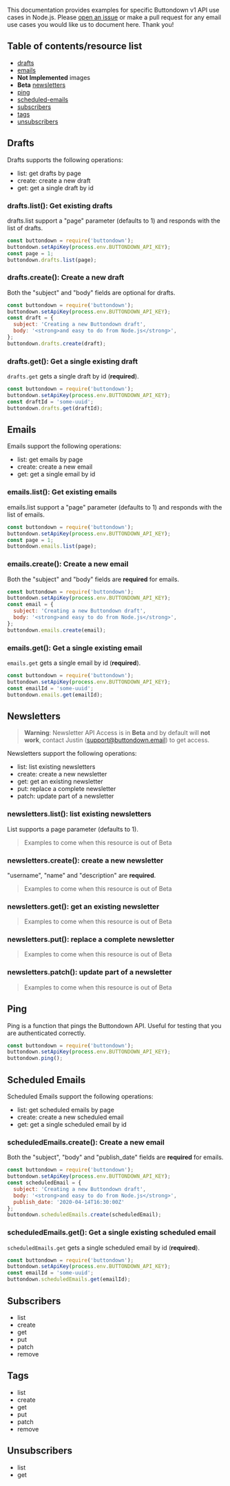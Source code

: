 This documentation provides examples for specific Buttondown v1 API use cases in Node.js. Please [open an issue](https://github.com/HugoDF/buttondown/issues) or make a pull request for any email use cases you would like us to document here. Thank you!


## Table of contents/resource list

- [drafts](#drafts)
- [emails](#emails)
- **Not Implemented** images
- **Beta** [newsletters](#newsletters)
- [ping](#ping)
- [scheduled-emails](#scheduled-emails)
- [subscribers](#subscribers)
- [tags](#tags)
- [unsubscribers](#unsubscribers)

## Drafts

Drafts supports the following operations:

- list: get drafts by page
- create: create a new draft
- get: get a single draft by id

### drafts.list(): Get existing drafts

drafts.list support a "page" parameter (defaults to 1) and responds with the list of drafts.

```js
const buttondown = require('buttondown');
buttondown.setApiKey(process.env.BUTTONDOWN_API_KEY);
const page = 1;
buttondown.drafts.list(page);
```

### drafts.create(): Create a new draft

Both the "subject" and "body" fields are optional for drafts.

```js
const buttondown = require('buttondown');
buttondown.setApiKey(process.env.BUTTONDOWN_API_KEY);
const draft = {
  subject: 'Creating a new Buttondown draft',
  body: '<strong>and easy to do from Node.js</strong>',
};
buttondown.drafts.create(draft);
```

### drafts.get(): Get a single existing draft

`drafts.get` gets a single draft by id (**required**).

```js
const buttondown = require('buttondown');
buttondown.setApiKey(process.env.BUTTONDOWN_API_KEY);
const draftId = 'some-uuid';
buttondown.drafts.get(draftId);
```

## Emails

Emails support the following operations:

- list: get emails by page
- create: create a new email
- get: get a single email by id

### emails.list(): Get existing emails

emails.list support a "page" parameter (defaults to 1) and responds with the list of emails.

```js
const buttondown = require('buttondown');
buttondown.setApiKey(process.env.BUTTONDOWN_API_KEY);
const page = 1;
buttondown.emails.list(page);
```

### emails.create(): Create a new email

Both the "subject" and "body" fields are **required** for emails.

```js
const buttondown = require('buttondown');
buttondown.setApiKey(process.env.BUTTONDOWN_API_KEY);
const email = {
  subject: 'Creating a new Buttondown draft',
  body: '<strong>and easy to do from Node.js</strong>',
};
buttondown.emails.create(email);
```

### emails.get(): Get a single existing email

`emails.get` gets a single email by id (**required**).

```js
const buttondown = require('buttondown');
buttondown.setApiKey(process.env.BUTTONDOWN_API_KEY);
const emailId = 'some-uuid';
buttondown.emails.get(emailId);
```

## Newsletters

> **Warning**: Newsletter API Access is in **Beta** and by default will **not work**, contact Justin (support@buttondown.email) to get access.

Newsletters support the following operations:

- list: list existing newsletters
- create: create a new newsletter
- get: get an existing newsletter
- put: replace a complete newsletter
- patch: update part of a newsletter

### newsletters.list(): list existing newsletters

List supports a page parameter (defaults to 1).

> Examples to come when this resource is out of Beta

### newsletters.create(): create a new newsletter

"username", "name" and "description" are **required**.

> Examples to come when this resource is out of Beta

### newsletters.get(): get an existing newsletter

> Examples to come when this resource is out of Beta

### newsletters.put(): replace a complete newsletter

> Examples to come when this resource is out of Beta

### newsletters.patch(): update part of a newsletter

> Examples to come when this resource is out of Beta

## Ping

Ping is a function that pings the Buttondown API. Useful for testing that you are authenticated correctly.

```js
const buttondown = require('buttondown');
buttondown.setApiKey(process.env.BUTTONDOWN_API_KEY);
buttondown.ping();
```

## Scheduled Emails

Scheduled Emails support the following operations:

- list: get scheduled emails by page
- create: create a new scheduled email
- get: get a single scheduled email by id

### scheduledEmails.create(): Create a new email

Both the "subject", "body" and "publish_date" fields are **required** for emails.

```js
const buttondown = require('buttondown');
buttondown.setApiKey(process.env.BUTTONDOWN_API_KEY);
const scheduledEmail = {
  subject: 'Creating a new Buttondown draft',
  body: '<strong>and easy to do from Node.js</strong>',
  publish_date: '2020-04-14T16:30:00Z'
};
buttondown.scheduledEmails.create(scheduledEmail);
```

### scheduledEmails.get(): Get a single existing scheduled email

`scheduledEmails.get` gets a single scheduled email by id (**required**).

```js
const buttondown = require('buttondown');
buttondown.setApiKey(process.env.BUTTONDOWN_API_KEY);
const emailId = 'some-uuid';
buttondown.scheduledEmails.get(emailId);
```

## Subscribers

- list
- create
- get
- put
- patch
- remove

## Tags

- list
- create
- get
- put
- patch
- remove

## Unsubscribers

- list
- get
